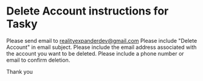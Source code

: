 # Delete Account instructions for Tasky

  Please send email to realityexpanderdev@gmail.com 
  Please include "Delete Account" in email subject.
  Please include the email address associated with the account you want to be deleted.
  Please include a phone number or email to confirm deletion.

  Thank you
